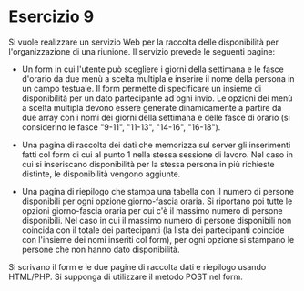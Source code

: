 # Esercizio 9

Si vuole realizzare un servizio Web per la raccolta delle disponibilità per l'organizzazione di una riunione. Il servizio prevede le seguenti pagine:

* Un form in cui l'utente può scegliere i giorni della settimana e le fasce d'orario da due menù a scelta multipla e inserire il nome della persona in un campo testuale. Il form permette di specificare un insieme di disponibilità per un dato partecipante ad ogni invio. Le opzioni dei menù a scelta multipla devono essere generate dinamicamente a partire da due array con i nomi dei giorni della settimana e delle fasce di orario (si considerino le fasce "9-11", "11-13", "14-16", "16-18").
    
* Una pagina di raccolta dei dati che memorizza sul server gli inserimenti fatti col form di cui al punto 1 nella stessa sessione di lavoro. Nel caso in cui si inseriscano disponibilità per la stessa persona in più richieste distinte, le disponibilità vengono aggiunte. 
    
* Una pagina di riepilogo che stampa una tabella con il numero di persone disponibili  per ogni opzione giorno-fascia oraria. Si riportano poi tutte le opzioni giorno-fascia oraria per cui c'è il massimo numero di persone disponibili. Nel caso in cui il massimo numero di persone disponibili non coincida con il totale dei partecipanti (la lista dei partecipanti coincide con l'insieme dei nomi inseriti col form), per ogni opzione si stampano le persone che non hanno dato disponibilità.

Si scrivano il form e le due pagine di raccolta dati e riepilogo usando HTML/PHP. Si supponga di utilizzare il metodo POST nel form.
